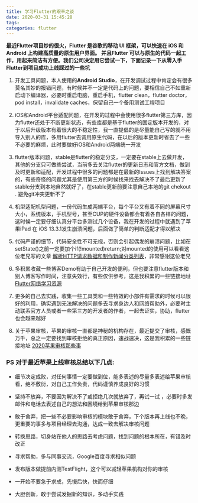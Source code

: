 ```yaml
---
title: 学习Flutter的艰辛之谈
date: 2020-03-31 15:45:28
tags:
categories: flutter
---
```

**最近Flutter项目炒的很火，Flutter 是谷歌的移动 UI 框架，可以快速在 iOS 和 Android 上构建高质量的原生用户界面。 并且Flutter 可以与原生的代码一起工作，用起来简洁有方便。我们公司决定用它尝试一下，下面记录一下从零入手Flutter到项目成功上线踩过的一些坑**

1. 开发工具问题，本人使用的**Android Studio**，在开发调试过程中肯定会有很多莫名其妙的报错问题，有时候并不一定是代码上的问题，要相信自己不如重新启动下编译器，必要时重启电脑，重启手机，flutter clean，flutter doctor，pod install，invalidate caches，保留自己一个备用测试工程项目
<!--more-->
2. iOS和Android平台适配问题，在开发的过程中会使用很多flutter第三方库，因为flutter还处于不断更新状态，有些库都是基于flutter的固定版本开发的，对于以后升级版本有着很大的不稳定性，我一直提倡的是尽量能自己写的就不用导入别人的库，多用flutter去调用原生代码，在以后的版本更新时省去了一些不必要的麻烦，此时要做好iOS和Android两端统一开发

3. flutter版本问题，stable是flutter的稳定分支，一定要在stable上去做开发，其他的分支只可做些尝试，当前多去关注flutter的更新日志和官方文档，做到及时更新和适配，开发过程中很多的问题都是在最新的Issues上找到解决答案的，有些奇怪的问题尤其是使用第三方的时候找来找去解决不了最后更新了stable分支到本地自然就好了，在stable更新前要注意自己本地的git chekout . 避免git冲突更新不了

4. 机型适配机型问题，一份代码生成两端平台，每个平台又有着不同的屏幕尺寸大小，系统版本，手机型号，甚至CUP的硬件设备都会有着各自各样的问题，这时候一定要仔细认真分平台多测试几个设备，我在开发的过程中就遇到了苹果iPad 在 iOS 13.3.1发生崩溃问题，后面做了简单的判断适配才得以解决

5. 代码严谨的细节，代码安全性不可无视，否则会引起偶发的崩溃问题，比如在setState()之前一定要加个if(!mounted)return;对mounted的使用可以看看这位老兄写的文章 [解析HTTP请求数据和制作新闻分类列表](https://segmentfault.com/a/1190000014149087)，非常感谢这位老兄

6. 多积累收藏一些博客Demo有助于自己开发的便利，但也要注意flutter版本和别人博客写作时间，注意失效行，有些仅供参考，这是我积累的一些链接地址 [Flutter网络学习资源](http://caofuqing.com/2020/03/23/flutter%E7%BD%91%E7%BB%9C%E8%B5%84%E6%BA%90%E5%AD%A6%E4%B9%A0/index.html)

7. 更多的自己去实践，收集一些工具类和一些特效的小部件有需求的时候可以很好的利用，确实遇到无法解决的问题多去寻求身边人和网络帮助外，必要时主动联系官方人员或者一些第三方的开发者的作者，一起去证实，协助，flutter也会越来越好

8. 关于苹果审核，苹果的审核一直都是神秘的机构存在，最近提交了审核，感慨万千，总之一定要找到审核拒绝的真正原因，速战速决，这是我积累的一些链接地址 [2020苹果审核那些事](https://www.caofuqing.com/2020/03/22/2020%E8%8B%B9%E6%9E%9C%E5%AE%A1%E6%A0%B8%E9%82%A3%E4%BA%9B%E4%BA%8B/index.html)



###    PS 对于最近苹果上线审核总结以下几点:

+ 细节决定成败，对任何事情一定要做到位，能多表述的尽量多表述给苹果审核看，绝不敷衍，对自己工作负责，代码谨慎养成良好的习惯

+ 坚持不放弃，不要因为解决不了或拒绝几次就放弃了，再试一试 ，必要时多发邮件和电话去表述自己的想法和困境给到苹果审核那边

+ 敢于舍弃，把一些不必要影响审核的模块敢于舍弃，下个版本再上线也不晚，更重要的事多与项目经理去沟通，达成一致去解决审核问题

+ 转换思路，切身站在他人的思路去考虑问题，找到问题的根本所在，有错及时改正

+ 寻求帮助，多与同事交流，Google百度寻求相似问题

+ 发布版本做提前内测TestFlight，这个可以减轻苹果机构对你的审核

+ 一开始不要急于求成，先慢后快，快而仔细

+ 大胆创新，敢于尝试发掘新的知识，多动手实践
